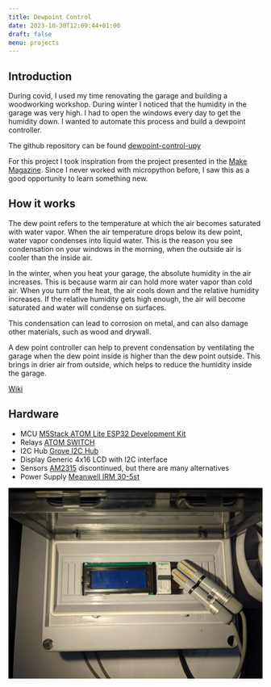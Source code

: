 ```yaml
---
title: Dewpoint Control
date: 2023-10-30T12:09:44+01:00
draft: false
menu: projects
---
```



## Introduction 
During covid, I used my time renovating the garage and building a woodworking workshop. During winter I noticed that the humidity in the garage was very high. I had to open the windows every day to get the humidity down. I wanted to automate this process and build a dewpoint controller.

The github repository can be found [dewpoint-control-upy](https://github.com/fabianmuehlberger/dewpoint-control-uPy)

For this project I took inspiration from the project presented in the [Make Magazine](https://www.heise.de/select/make/2022/1/2135511212557842576). Since I never worked with micropython before, I saw this as a good opportunity to learn something new.


## How it works
The dew point refers to the temperature at which the air becomes saturated with water vapor. When the air temperature drops below its dew point, water vapor condenses into liquid water. This is the reason you see condensation on your windows in the morning, when the outside air is cooler than the inside air.

In the winter, when you heat your garage, the absolute humidity in the air increases. This is because warm air can hold more water vapor than cold air. When you turn off the heat, the air cools down and the relative humidity increases. If the relative humidity gets high enough, the air will become saturated and water will condense on surfaces.

This condensation can lead to corrosion on metal, and can also damage other materials, such as wood and drywall.

A dew point controller can help to prevent condensation by ventilating the garage when the dew point inside is higher than the dew point outside. This brings in drier air from outside, which helps to reduce the humidity inside the garage.

[Wiki](https://en.wikipedia.org/wiki/Dew_point)



## Hardware
- MCU [M5Stack ATOM Lite ESP32 Development Kit](https://shop.m5stack.com/products/atom-lite-esp32-development-kit)
- Relays [ATOM SWITCH](https://shop.m5stack.com/products/atom-hub-switch-kit) 
- I2C Hub [Grove I2C Hub](https://wiki.seeedstudio.com/Grove-8-Channel-I2C-Multiplexer-I2C-Hub-TCA9548A/)
- Display Generic 4x16 LCD with I2C interface
- Sensors [AM2315](https://www.adafruit.com/product/1293) discontinued, but there are many alternatives
- Power Supply [Meanwell IRM 30-5st](https://www.meanwell-web.com/en-gb/ac-dc-single-output-encapsulated-power-supply-irm--30--5st)



![enclosure front](images/enclosure_front.jpg)
